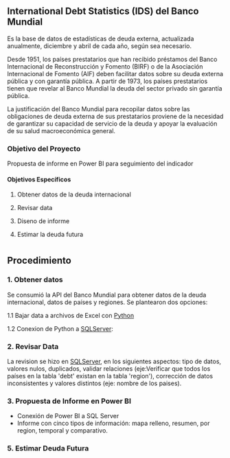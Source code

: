 ## International Debt Statistics (IDS) del Banco Mundial

Es la base de datos de estadísticas de deuda externa, actualizada anualmente, diciembre y abril de cada año, según sea necesario. 

Desde 1951, los países prestatarios que han recibido préstamos del Banco Internacional de Reconstrucción y Fomento (BIRF) o de la Asociación Internacional de Fomento (AIF) deben facilitar datos sobre su deuda externa pública y con garantía pública. A partir de 1973, los países prestatarios tienen que revelar al Banco Mundial la deuda del sector privado sin garantía pública. 

La justificación del Banco Mundial para recopilar datos sobre las obligaciones de deuda externa de sus prestatarios proviene de la necesidad de garantizar su capacidad de servicio de la deuda y apoyar la evaluación de su salud macroeconómica general. 

### Objetivo del Proyecto

Propuesta de informe en Power BI para seguimiento del indicador

#### Objetivos Específicos 

1. Obtener datos de la deuda internacional

2. Revisar data 

3. Diseno de informe
 
4. Estimar la deuda futura

# 

## Procedimiento

### 1. Obtener datos 
Se consumió la API del Banco Mundial para obtener datos de la deuda internacional, datos de países y regiones. Se plantearon dos opciones:

1.1 Bajar data a archivos de Excel con [Python](https://github.com/EvelynOr/4.Portafolio/blob/main/No_Empresarial/International_Debt/DebtStatistics_bajardata.ipynb)

1.2 Conexion de Python a [SQLServer](https://github.com/EvelynOr/4.Portafolio/blob/main/No_Empresarial/International_Debt/DebtStatistics_conexion.ipynb):


### 2.  Revisar Data

La revision se hizo en [SQLServer](https://github.com/EvelynOr/4.Portafolio/blob/main/No_Empresarial/International_Debt/RevisarData.sql), en los siguientes aspectos: tipo de datos, valores nulos, duplicados, validar relaciones (eje:Verificar que todos los países en la tabla 'debt' existan en la tabla 'region'), corrección de datos inconsistentes y valores distintos (eje: nombre de los paises).


### 3. Propuesta de Informe en Power BI 

+ Conexión de Power BI a SQL Server
+ Informe con cinco tipos de información: mapa relleno, resumen, por region, temporal y comparativo.    

### 5. Estimar Deuda Futura

